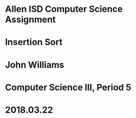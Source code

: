 # Allen ISD Computer Science Assignment
# Insertion Sort
# John Williams
# Computer Science III, Period 5
# 2018.03.22
